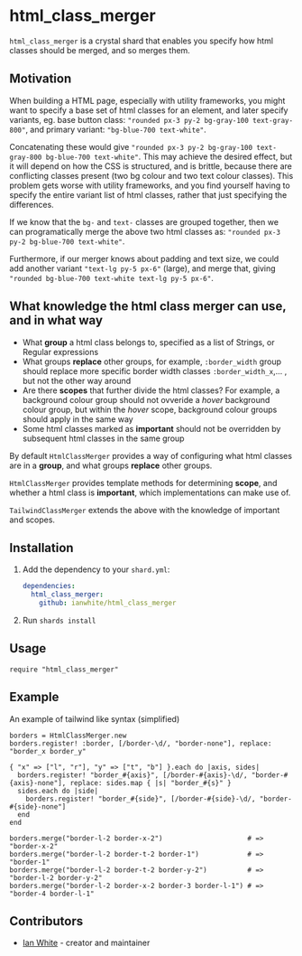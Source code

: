 # html_class_merger

`html_class_merger` is a crystal shard that enables you specify how html classes should be merged, and so merges them.

## Motivation

When building a HTML page, especially with utility frameworks, you might want to specify a base set of html classes
for an element, and later specify variants, eg. base button class: `"rounded px-3 py-2 bg-gray-100 text-gray-800"`, and primary variant: `"bg-blue-700 text-white"`.

Concatenating these would give `"rounded px-3 py-2 bg-gray-100 text-gray-800 bg-blue-700 text-white"`.  This may achieve the desired effect, but it will depend on how the CSS is structured, and is brittle, because there are conflicting classes present (two bg colour and two text colour classes).  This problem gets worse with utility frameworks, and you find yourself having to specify the entire variant list of html classes, rather that just specifying the differences.

If we know that the `bg-` and `text-` classes are grouped together, then we can programatically merge the above two html classes as: `"rounded px-3 py-2 bg-blue-700 text-white"`.

Furthermore, if our merger knows about padding and text size, we could add another variant `"text-lg py-5 px-6"` (large), and merge that, giving `"rounded bg-blue-700 text-white text-lg py-5 px-6"`.

## What knowledge the html class merger can use, and in what way

- What **group** a html class belongs to, specified as a list of Strings, or Regular expressions
- What groups **replace** other groups, for example, `:border_width` group should replace more specific border width classes `:border_width_x`,... , but not the other way around
- Are there **scopes** that further divide the html classes? For example, a background colour group should not ovveride a *hover* background colour group, but within the *hover* scope, background colour groups should apply in the same way
- Some html classes marked as **important** should not be overridden by subsequent html classes in the same group

By default `HtmlClassMerger` provides a way of configuring what html classes are in a **group**, and what groups **replace** other groups.

`HtmlClassMerger` provides template methods for determining **scope**, and whether a html class is **important**, which implementations can make use of.

`TailwindClassMerger` extends the above with the knowledge of important and scopes.

## Installation

1. Add the dependency to your `shard.yml`:

   ```yaml
   dependencies:
     html_class_merger:
       github: ianwhite/html_class_merger
   ```

2. Run `shards install`

## Usage

```crystal
require "html_class_merger"
```

## Example

An example of tailwind like syntax (simplified)

```crystal
borders = HtmlClassMerger.new
borders.register! :border, [/border-\d/, "border-none"], replace: "border_x border_y"

{ "x" => ["l", "r"], "y" => ["t", "b"] }.each do |axis, sides|
  borders.register! "border_#{axis}", [/border-#{axis}-\d/, "border-#{axis}-none"], replace: sides.map { |s| "border_#{s}" }
  sides.each do |side|
    borders.register! "border_#{side}", [/border-#{side}-\d/, "border-#{side}-none"]
  end
end

borders.merge("border-l-2 border-x-2")                     # => "border-x-2"
borders.merge("border-l-2 border-t-2 border-1")            # => "border-1"
borders.merge("border-l-2 border-t-2 border-y-2")          # => "border-l-2 border-y-2"
borders.merge("border-l-2 border-x-2 border-3 border-l-1") # => "border-4 border-l-1"
```

## Contributors

- [Ian White](https://github.com/ianwhite) - creator and maintainer
